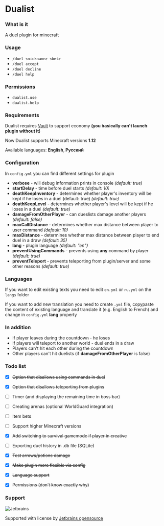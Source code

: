 # Dualist

### What is it
A duel plugin for minecraft

### Usage

- `/duel <nickname> <bet>`
- `/duel accept`
- `/duel decline`
- `/duel help`

### Permissions

- `dualist.use`
- `dualist.help`

### Requirements
Dualist requires [Vault](https://www.spigotmc.org/resources/vault.34315/) to support economy **(you basically can't launch plugin without it)**

Now Dualist supports Minecraft versions **1.12**

Available languages: **English, Русский**

### Configuration
In `config.yml` you can find different settings for plugin
- **verbose** - will debug information prints in console _(default: true)_
- **startDelay** - time before duel starts _(default: 10)_
- **deathKeepInventory** - determines whether player's inventory will be kept if he loses in a duel (default: true)
 _(default: true)_
- **deathKeepLevel** - determines whether player's level will be kept if he loses in a duel _(default: true)_
- **damageFromOtherPlayer** - can dueslists damage another players _(default: false)_
- **maxCallDistance** - determines whether max distance between player to user command _(default: 10)_
- **maxDistance** - determines whether max distance between player to end duel in a draw _(default: 35)_
- **lang** - plugin language _(default: "en")_
- **preventUsingCommands** - prevents using **any** command by player _(default: true)_
- **preventTeleport** - prevents teleporting from plugin/server and some other reasons _(default: true)_

### Languages
If you want to edit existing texts you need to edit `en.yml` or `ru.yml` on the `langs` folder

If you want to add new translation you need to create `.yml` file, copypaste the content of existing language and translate it (e.g. English to French) and change in `config.yml` **lang** property

### In addition
- If player leaves during the countdown - he loses
- If players will teleport to another world - duel ends in a draw
- Players can't hit each other during the countdown
- Other players can't hit duelists (if **damageFromOtherPlayer** is false)

### Todo list
- [x] ~~Option that disallows using commands in duel~~
- [x] ~~Option that disallows teleporting from plugins~~
- [ ] Timer (and displaying the remaining time in boss bar)
- [ ] Creating arenas (optional WorldGuard integration)
- [ ] Item bets
- [ ] Support higher Minecraft versions
- [x] ~~Add switching to survival gamemode if player in creative~~
- [ ] Exporting duel history in .db file (SQLite)
- [x] ~~Test arrows/potions damage~~
- [x] ~~Make plugin more flexible via config~~
- [x] ~~Language support~~
- [x] ~~Permissions (don't know exactly why)~~


### Support
![Jetbrains](https://cdn.jsdelivr.net/npm/@jetbrains/logos@1.1.8/jetbrains/jetbrains.svg) 

Supported with license by [Jetbrains opensource](jetbrains.com/opensource) 

